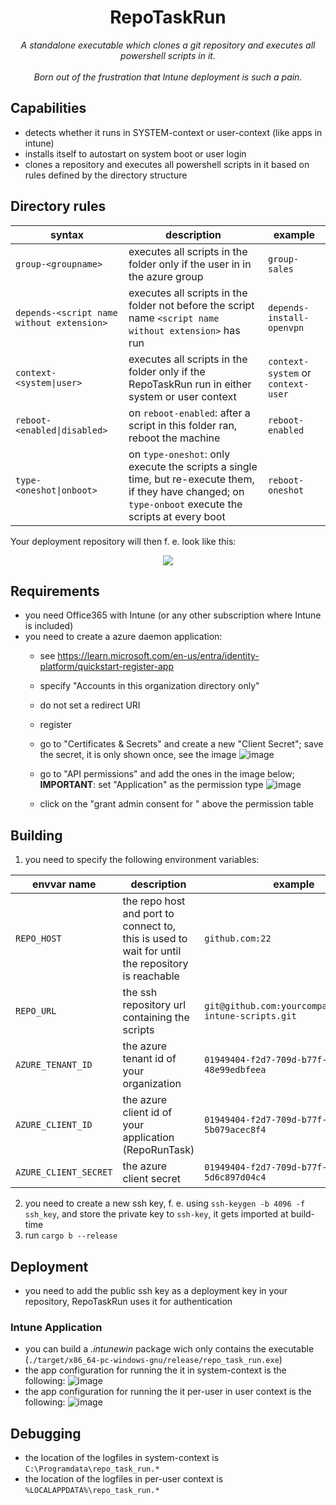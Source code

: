 <div align="center">
  <h1>RepoTaskRun</h1>
  <em>A standalone executable which clones a git repository and executes all powershell scripts in it.</em><br><br>
  <em>Born out of the frustration that Intune deployment is such a pain.</em>
</div>

## Capabilities
- detects whether it runs in SYSTEM-context or user-context (like apps in intune)
- installs itself to autostart on system boot or user login
- clones a repository and executes all powershell scripts in it based on rules defined by the directory structure


## Directory rules
|syntax|description|example|
|----|-----------|-------|
|`group-<groupname>`|executes all scripts in the folder only if the user in in the azure group <groupname>|`group-sales`|
|`depends-<script name without extension>`|executes all scripts in the folder not before the script name `<script name without extension>` has run|`depends-install-openvpn`|
|`context-<system\|user>`|executes all scripts in the folder only if the RepoTaskRun run in either system or user context|`context-system` or `context-user`|
|`reboot-<enabled\|disabled>`|on `reboot-enabled`: after a script in this folder ran, reboot the machine|`reboot-enabled`|
|`type-<oneshot\|onboot>`|on `type-oneshot`: only execute the scripts a single time, but re-execute them, if they have changed; on `type-onboot` execute the scripts at every boot|`reboot-oneshot`|

Your deployment repository will then f. e. look like this:

<p align="center"> 
  <img src="https://github.com/user-attachments/assets/f283897c-eb02-4e27-aaa4-05ff4707f27b" />
</p>

## Requirements
- you need Office365 with Intune (or any other subscription where Intune is included)
- you need to create a azure daemon application:
  -  see https://learn.microsoft.com/en-us/entra/identity-platform/quickstart-register-app
    -  specify "Accounts in this organization directory only"
    -  do not set a redirect URI
    -  register
  - go to "Certificates & Secrets" and create a new "Client Secret"; save the secret, it is only shown once, see the image
    ![image](https://github.com/user-attachments/assets/aa213fd9-9884-41b3-8153-00eef217845c)

  - go to "API permissions" and add the ones in the image below; **IMPORTANT**: set "Application" as the permission type
    ![image](https://github.com/user-attachments/assets/14edcea1-30be-4daf-86ca-5dd6c00b1901)

  - click on the "grant admin consent for <your company name>" above the permission table

## Building
1. you need to specify the following environment variables:

|envvar name|description|example|
|----|-----------|-------|
|`REPO_HOST`|the repo host and port to connect to, this is used to wait for until the repository is reachable|`github.com:22`| 
|`REPO_URL`|the ssh repository url containing the scripts|`git@github.com:yourcompany/company-intune-scripts.git`|
|`AZURE_TENANT_ID`|the azure tenant id of your organization|`01949404-f2d7-709d-b77f-48e99edbfeea`|
|`AZURE_CLIENT_ID`|the azure client id of your application (RepoRunTask)|`01949404-f2d7-709d-b77f-5b079acec8f4`|
|`AZURE_CLIENT_SECRET`|the azure client secret|`01949404-f2d7-709d-b77f-5d6c897d04c4`|

2. you need to create a new ssh key, f. e.  using `ssh-keygen -b 4096 -f ssh_key`, and store the private key to `ssh-key`, it gets imported at build-time
3. run `cargo b --release`

## Deployment
- you need to add the public ssh key as a deployment key in your repository, RepoTaskRun uses it for authentication

### Intune Application
- you can build a *.intunewin* package wich only contains the executable (`./target/x86_64-pc-windows-gnu/release/repo_task_run.exe`)
- the app configuration for running the it in system-context is the following:
  ![image](https://github.com/user-attachments/assets/2a240950-dece-4342-8d44-99c6297e251b)
- the app configuration for running the it per-user in user context is the following:
  ![image](https://github.com/user-attachments/assets/59c3c00a-ca6a-42e6-bd3c-fa906aa5884e)

## Debugging
- the location of the logfiles in system-context is `C:\Programdata\repo_task_run.*`
- the location of the logfiles in per-user context is `%LOCALAPPDATA%\repo_task_run.*`
